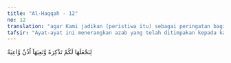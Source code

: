 ```yaml
---
title: "Al-Haqqah - 12"
no: 12
translation: "agar Kami jadikan (peristiwa itu) sebagai peringatan bagi kamu dan agar diperhatikan oleh telinga yang mau mendengar. "
tafsir: "Ayat-ayat ini menerangkan azab yang telah ditimpakan kepada kaum Nuh, sehingga mereka semua musnah. Yang tinggal hanya orang-orang yang ikut bersama Nabi Nuh menaiki bahtera atau kapal. Diterangkan bahwa setelah air menggenangi seluruh negeri disertai hembusan angin topan yang dahsyat, Allah memerintahkan agar Nabi Nuh dan orang-orang yang beriman bersamanya menaiki bahtera yang telah disediakan, agar mereka tidak termasuk orang-orang yang tenggelam.\n\nBerdasarkan keterangan ini, sebahagian mufasir berpendapat bahwa Nabi Nuh merupakan bapak manusia kedua setelah Adam, karena hanya beliau dan orang-orang yang bersamanya yang masih hidup, yang kemudian menurunkan seluruh manusia yang ada sekarang.\n\nAllah menyelamatkan semua orang-orang yang beriman dari banjir dan topan itu, serta menenggelamkan dan memusnahkan orang-orang yang ingkar kepada Nuh, agar peristiwa itu dijadikan iktibar dan pelajaran oleh orang-orang yang datang kemudian. Dengan demikian, Allah memperlihatkan kepada manusia kekuasaan dan kebesaran-Nya.\n\nAllah menceritakan kisah itu juga bertujuan agar telinga orang-orang yang benar-benar beriman kepada-Nya dapat mendengar dan mengambil manfaat dari wahyu-wahyu yang diturunkan-Nya serta mengamalkan pesan-pesan yang dibawanya."
---
```


لِنَجْعَلَهَا لَكُمْ تَذْكِرَةً وَّتَعِيَهَآ اُذُنٌ وَّاعِيَةٌ 

